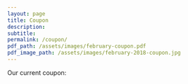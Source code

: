 ```yaml
---
layout: page
title: Coupon
description:
subtitle:
permalink: /coupon/
pdf_path: /assets/images/february-coupon.pdf
pdf_image_path: /assets/images/february-2018-coupon.jpg
---
```



Our current coupon: